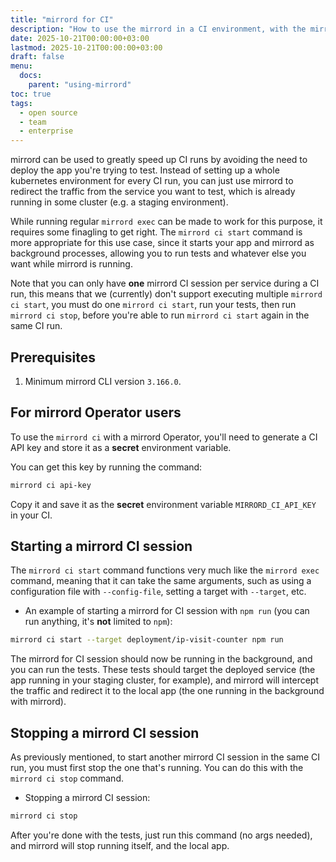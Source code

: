 ```yaml
---
title: "mirrord for CI"
description: "How to use the mirrord in a CI environment, with the mirrord ci commands."
date: 2025-10-21T00:00:00+03:00
lastmod: 2025-10-21T00:00:00+03:00
draft: false
menu:
  docs:
    parent: "using-mirrord"
toc: true
tags:
  - open source
  - team
  - enterprise
---
```


mirrord can be used to greatly speed up CI runs by avoiding the need to deploy the app you're trying to test.
Instead of setting up a whole kubernetes environment for every CI run, you can just use mirrord to redirect
the traffic from the service you want to test, which is already running in some cluster (e.g. a staging environment).

While running regular `mirrord exec` can be made to work for this purpose, it requires some finagling to get right.
The `mirrord ci start` command is more appropriate for this use case, since it starts your app and mirrord as
background processes, allowing you to run tests and whatever else you want while mirrord is running.

Note that you can only have **one** mirrord CI session per service during a CI run, this means that
we (currently) don't support executing multiple `mirrord ci start`, you must do one `mirrord ci start`, run your
tests, then run `mirrord ci stop`, before you're able to run `mirrord ci start` again in the same CI run.

## Prerequisites

1. Minimum mirrord CLI version `3.166.0`.

## For mirrord Operator users

To use the `mirrord ci` with a mirrord Operator, you'll need to generate a CI API key and store it
as a **secret** environment variable.

You can get this key by running the command:

```sh
mirrord ci api-key
```

Copy it and save it as the **secret** environment variable `MIRRORD_CI_API_KEY` in your CI.

## Starting a mirrord CI session

The `mirrord ci start` command functions very much like the `mirrord exec` command, meaning that it can take
the same arguments, such as using a configuration file with `--config-file`, setting a target with `--target`, etc.

- An example of starting a mirrord for CI session with `npm run` (you can run anything, it's **not** limited to `npm`):

```sh
mirrord ci start --target deployment/ip-visit-counter npm run
```

The mirrord for CI session should now be running in the background, and you can run the tests.
These tests should target the deployed service (the app running in your staging cluster, for example),
and mirrord will intercept the traffic and redirect it to the local app (the one running in the background
with mirrord).

## Stopping a mirrord CI session

As previously mentioned, to start another mirrord CI session in the same CI run, you must first stop the one
that's running. You can do this with the `mirrord ci stop` command.

- Stopping a mirrord CI session:

```sh
mirrord ci stop
```

After you're done with the tests, just run this command (no args needed), and mirrord will stop running
itself, and the local app.

